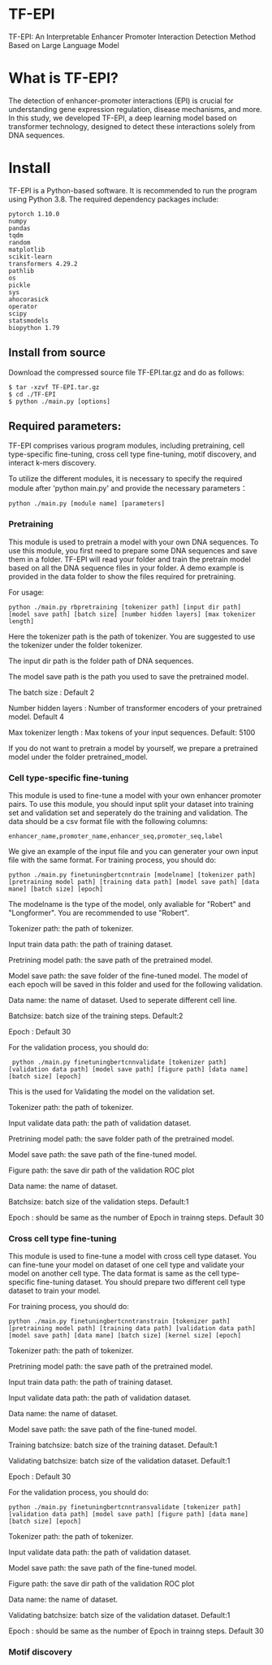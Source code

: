 # TF-EPI
TF-EPI: An Interpretable Enhancer Promoter Interaction Detection Method Based on Large Language Model

# What is TF-EPI?
The detection of enhancer-promoter interactions (EPI) is crucial for understanding gene expression regulation, disease mechanisms, and more. In this study, we developed TF-EPI, a deep learning model based on transformer technology, designed to detect these interactions solely from DNA sequences. 

# Install
TF-EPI is a Python-based software. It is recommended to run the program using Python 3.8. The required dependency packages include:

    pytorch 1.10.0
    numpy
    pandas
    tqdm
    random
    matplotlib
    scikit-learn
    transformers 4.29.2
    pathlib
    os
    pickle
    sys
    ahocorasick
    operator
    scipy
    statsmodels
    biopython 1.79

## Install from source
Download the compressed source file TF-EPI.tar.gz and do as follows:

    $ tar -xzvf TF-EPI.tar.gz
    $ cd ./TF-EPI
    $ python ./main.py [options]
## Required parameters:
TF-EPI comprises various program modules, including pretraining, cell type-specific fine-tuning, cross cell type fine-tuning, motif discovery, and interact k-mers discovery.

To utilize the different modules, it is necessary to specify the required module after 'python main.py' and provide the necessary parameters：

    python ./main.py [module name] [parameters]
### Pretraining
This module is used to pretrain a model with your own DNA sequences. To use this module, you first need to prepare some DNA sequences and save them in a folder. TF-EPI will read your folder and train the pretrain model based on all the DNA sequence files in your folder. A demo example is provided in the data folder to show the files required for pretraining.

For usage:

    python ./main.py rbpretraining [tokenizer path] [input dir path] [model save path] [batch size] [number hidden layers] [max tokenizer length]
Here the tokenizer path is the path of tokenizer. You are suggested to use the tokenizer under the folder tokenizer. 

The input dir path is the folder path of DNA sequences.

The model save path is the path you used to save the pretrained model.

The batch size : Default 2

Number hidden layers : Number of transformer encoders of your pretrained model. Default 4

Max tokenizer length : Max tokens of your input sequences. Default: 5100

If you do not want to pretrain a model by yourself, we prepare a pretrained model under the folder pretrained_model.

### Cell type-specific fine-tuning
This module is used to fine-tune a model with your own enhancer promoter pairs. To use this module, you should input split your dataset into training set and validation set and seperately do the training and validation. The data should be a csv format file with the following columns:

    enhancer_name,promoter_name,enhancer_seq,promoter_seq,label
We give an example of the input file and you can generater your own input file with the same format.
For training process, you should do:

    python ./main.py finetuningbertcnntrain [modelname] [tokenizer path] [pretraining model path] [training data path] [model save path] [data mane] [batch size] [epoch]
The modelname is the type of the model, only avaliable for "Robert" and "Longformer". You are recommended to use "Robert".

Tokenizer path: the path of tokenizer.

Input train data path: the path of training dataset.

Pretrining model path: the save path of the pretrained model.

Model save path: the save folder of the fine-tuned model. The model of each epoch will be saved in this folder and used for the following validation.

Data name: the name of dataset. Used to seperate different cell line.

Batchsize: batch size of the training steps. Default:2

Epoch : Default 30

For the validation process, you should do:

     python ./main.py finetuningbertcnnvalidate [tokenizer path] [validation data path] [model save path] [figure path] [data name] [batch size] [epoch]
This is the used for Validating the model on the validation set.

Tokenizer path: the path of tokenizer.

Input validate data path: the path of validation dataset.

Pretrining model path: the save folder path of the pretrained model.

Model save path: the save path of the fine-tuned model.

Figure path: the save dir path of the validation ROC plot

Data name: the name of dataset.

Batchsize: batch size of the validation steps. Default:1

Epoch : should be same as the number of Epoch in trainng steps. Default 30

### Cross cell type fine-tuning
This module is used to fine-tune a model with cross cell type dataset. You can fine-tune your model on dataset of one cell type and validate your model on another cell type. The data format is same as the cell type-specific fine-tuning dataset. You should prepare two different cell type dataset to train your model.

For training process, you should do:

    python ./main.py finetuningbertcnntranstrain [tokenizer path] [pretraining model path] [training data path] [validation data path] [model save path] [data mane] [batch size] [kernel size] [epoch]
Tokenizer path: the path of tokenizer.

Pretrining model path: the save path of the pretrained model.

Input train data path: the path of training dataset.

Input validate data path: the path of validation dataset.

Data name: the name of dataset.

Model save path: the save path of the fine-tuned model.

Training batchsize: batch size of the training dataset. Default:1

Validating batchsize: batch size of the validation dataset. Default:1

Epoch : Default 30

For the validation process, you should do:

    python ./main.py finetuningbertcnntransvalidate [tokenizer path] [validation data path] [model save path] [figure path] [data mane] [batch size] [epoch]
Tokenizer path: the path of tokenizer.

Input validate data path: the path of validation dataset.

Model save path: the save path of the fine-tuned model.

Figure path: the save dir path of the validation ROC plot

Data name: the name of dataset.

Validating batchsize: batch size of the validation dataset. Default:1

Epoch : should be same as the number of Epoch in trainng steps. Default 30

### Motif discovery
